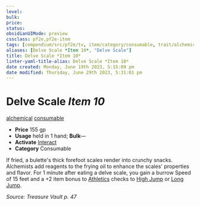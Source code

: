 ```yaml
---
level:
bulk:
price:
status:
obsidianUIMode: preview
cssclass: pf2e,pf2e-item
tags: [compendium/src/pf2e/tv, item/category/consumable, trait/alchemical, trait/consumable]
aliases: [Delve Scale *Item 10*, "Delve Scale"]
title: Delve Scale *Item 10*
linter-yaml-title-alias: Delve Scale *Item 10*
date created: Monday, June 19th 2023, 5:15:09 pm
date modified: Thursday, June 29th 2023, 5:31:01 pm
---
```


# Delve Scale *Item 10*

[alchemical](rules/traits/alchemical.md) [consumable](rules/traits/consumable.md)  

- **Price** 155 gp
- **Usage** held in 1 hand; **Bulk**—
- **Activate** [Interact](rules/actions/interact.md)
- **Category** Consumable

If fried, a bulette's thick forefoot scales render into crunchy snacks. Alchemists add reagents to the frying oil to enhance the scales' properties and flavor. For 1 minute after eating a delve scale, you gain a burrow Speed of 15 feet and a +2 item bonus to [Athletics](compendium/skills.md#Athletics) checks to [High Jump](rules/actions/high-jump.md) or [Long Jump](rules/actions/long-jump.md).

*Source: Treasure Vault p. 47*
